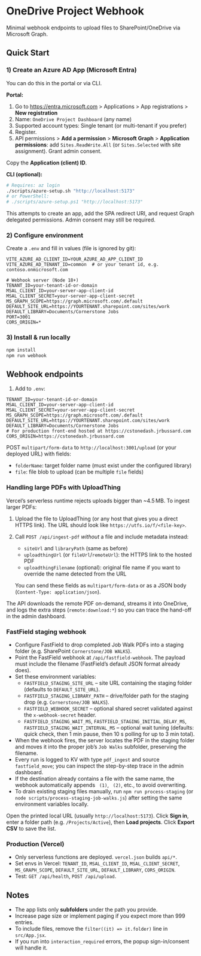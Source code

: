 # OneDrive Project Webhook

Minimal webhook endpoints to upload files to SharePoint/OneDrive via Microsoft Graph.

## Quick Start

### 1) Create an Azure AD App (Microsoft Entra)

You can do this in the portal or via CLI.

**Portal:**

1. Go to https://entra.microsoft.com > Applications > App registrations > **New registration**
2. Name: `OneDrive Project Dashboard` (any name)
3. Supported account types: Single tenant (or multi-tenant if you prefer)
4. Register.
5. API permissions > **Add a permission** > **Microsoft Graph** > **Application permissions**: add `Sites.ReadWrite.All` (or `Sites.Selected` with site assignment). Grant admin consent.

Copy the **Application (client) ID**.

**CLI (optional):**

```bash
# Requires: az login
./scripts/azure-setup.sh "http://localhost:5173"
# or PowerShell:
# ./scripts/azure-setup.ps1 "http://localhost:5173"
```

This attempts to create an app, add the SPA redirect URI, and request Graph delegated permissions. Admin consent may still be required.

### 2) Configure environment

Create a `.env` and fill in values (file is ignored by git):

```
VITE_AZURE_AD_CLIENT_ID=YOUR_AZURE_AD_APP_CLIENT_ID
VITE_AZURE_AD_TENANT_ID=common  # or your tenant id, e.g. contoso.onmicrosoft.com

# Webhook server (Node 18+)
TENANT_ID=your-tenant-id-or-domain
MSAL_CLIENT_ID=your-server-app-client-id
MSAL_CLIENT_SECRET=your-server-app-client-secret
MS_GRAPH_SCOPE=https://graph.microsoft.com/.default
DEFAULT_SITE_URL=https://YOURTENANT.sharepoint.com/sites/work
DEFAULT_LIBRARY=Documents/Cornerstone Jobs
PORT=3001
CORS_ORIGIN=*
```

### 3) Install & run locally

```bash
npm install
npm run webhook
```

## Webhook endpoints

1. Add to `.env`:

```
TENANT_ID=your-tenant-id-or-domain
MSAL_CLIENT_ID=your-server-app-client-id
MSAL_CLIENT_SECRET=your-server-app-client-secret
MS_GRAPH_SCOPE=https://graph.microsoft.com/.default
DEFAULT_SITE_URL=https://YOURTENANT.sharepoint.com/sites/work
DEFAULT_LIBRARY=Documents/Cornerstone Jobs
# For production front-end hosted at https://cstonedash.jrbussard.com
CORS_ORIGIN=https://cstonedash.jrbussard.com
```

POST `multipart/form-data` to `http://localhost:3001/upload` (or your deployed URL) with fields:

-   `folderName`: target folder name (must exist under the configured library)
-   `file`: file blob to upload (can be multiple `file` fields)

### Handling large PDFs with UploadThing

Vercel’s serverless runtime rejects uploads bigger than ~4.5 MB. To ingest larger PDFs:

1. Upload the file to UploadThing (or any host that gives you a direct HTTPS link). The URL should look like `https://utfs.io/f/<file-key>`.
2. Call `POST /api/ingest-pdf` _without_ a file and include metadata instead:

   - `siteUrl` and `libraryPath` (same as before)
   - `uploadthingUrl` (or `fileUrl`/`remoteUrl`): the HTTPS link to the hosted PDF
   - `uploadthingFilename` (optional): original file name if you want to override the name detected from the URL

   You can send these fields as `multipart/form-data` or as a JSON body (`Content-Type: application/json`).

The API downloads the remote PDF on-demand, streams it into OneDrive, and logs the extra steps (`remote:download:*`) so you can trace the hand-off in the admin dashboard.

### FastField staging webhook

- Configure FastField to drop completed Job Walk PDFs into a staging folder (e.g. SharePoint `Cornerstone/JOB WALKS`).
- Point the FastField webhook at `/api/fastfield-webhook`. The payload must include the filename (FastField’s default JSON format already does).
- Set these environment variables:
  - `FASTFIELD_STAGING_SITE_URL` – site URL containing the staging folder (defaults to `DEFAULT_SITE_URL`).
  - `FASTFIELD_STAGING_LIBRARY_PATH` – drive/folder path for the staging drop (e.g. `Cornerstone/JOB WALKS`).
  - `FASTFIELD_WEBHOOK_SECRET` – optional shared secret validated against the `x-webhook-secret` header.
  - `FASTFIELD_STAGING_WAIT_MS`, `FASTFIELD_STAGING_INITIAL_DELAY_MS`, `FASTFIELD_STAGING_WAIT_INTERVAL_MS` – optional wait tuning (defaults: quick check, then 1 min pause, then 10 s polling for up to 3 min total).
- When the webhook fires, the server locates the PDF in the staging folder and moves it into the proper job’s `Job Walks` subfolder, preserving the filename.
- Every run is logged to KV with type `pdf_ingest` and source `fastfield_move`; you can inspect the step-by-step trace in the admin dashboard.
- If the destination already contains a file with the same name, the webhook automatically appends ` (1)`, ` (2)`, etc., to avoid overwriting.
- To drain existing staging files manually, run `npm run process-staging` (or `node scripts/process-staging-job-walks.js`) after setting the same environment variables locally.

Open the printed local URL (usually `http://localhost:5173`). Click **Sign in**, enter a folder path (e.g. `/Projects/Active`), then **Load projects**. Click **Export CSV** to save the list.

### Production (Vercel)

- Only serverless functions are deployed. `vercel.json` builds `api/*`.
- Set envs in Vercel: `TENANT_ID`, `MSAL_CLIENT_ID`, `MSAL_CLIENT_SECRET`, `MS_GRAPH_SCOPE`, `DEFAULT_SITE_URL`, `DEFAULT_LIBRARY`, `CORS_ORIGIN`.
- Test: `GET /api/health`, `POST /api/upload`.

## Notes

-   The app lists only **subfolders** under the path you provide.
-   Increase page size or implement paging if you expect more than 999 entries.
-   To include files, remove the `filter((it) => it.folder)` line in `src/App.jsx`.
-   If you run into `interaction_required` errors, the popup sign-in/consent will handle it.
